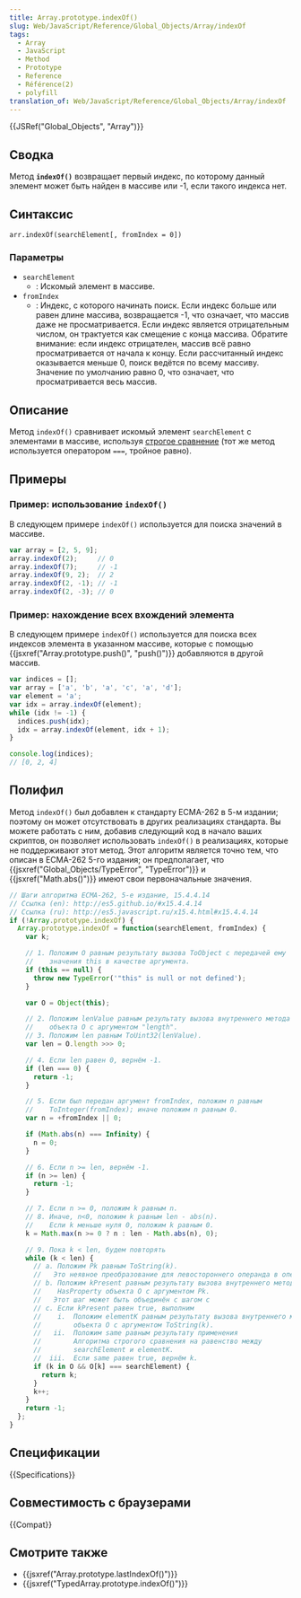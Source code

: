 ```yaml
---
title: Array.prototype.indexOf()
slug: Web/JavaScript/Reference/Global_Objects/Array/indexOf
tags:
  - Array
  - JavaScript
  - Method
  - Prototype
  - Reference
  - Référence(2)
  - polyfill
translation_of: Web/JavaScript/Reference/Global_Objects/Array/indexOf
---
```


{{JSRef("Global_Objects", "Array")}}

## Сводка

Метод **`indexOf()`** возвращает первый индекс, по которому данный элемент может быть найден в массиве или -1, если такого индекса нет.

## Синтаксис

```
arr.indexOf(searchElement[, fromIndex = 0])
```

### Параметры

- `searchElement`
  - : Искомый элемент в массиве.
- `fromIndex`
  - : Индекс, с которого начинать поиск. Если индекс больше или равен длине массива, возвращается -1, что означает, что массив даже не просматривается. Если индекс является отрицательным числом, он трактуется как смещение с конца массива. Обратите внимание: если индекс отрицателен, массив всё равно просматривается от начала к концу. Если рассчитанный индекс оказывается меньше 0, поиск ведётся по всему массиву. Значение по умолчанию равно 0, что означает, что просматривается весь массив.

## Описание

Метод `indexOf()` сравнивает искомый элемент `searchElement` с элементами в массиве, используя [строгое сравнение](/ru/docs/Web/JavaScript/Reference/Operators/Comparison_Operators#Using_the_Equality_Operators) (тот же метод используется оператором `===`, тройное равно).

## Примеры

### Пример: использование `indexOf()`

В следующем примере `indexOf()` используется для поиска значений в массиве.

```js
var array = [2, 5, 9];
array.indexOf(2);     // 0
array.indexOf(7);     // -1
array.indexOf(9, 2);  // 2
array.indexOf(2, -1); // -1
array.indexOf(2, -3); // 0
```

### Пример: нахождение всех вхождений элемента

В следующем примере `indexOf()` используется для поиска всех индексов элемента в указанном массиве, которые с помощью {{jsxref("Array.prototype.push()", "push()")}} добавляются в другой массив.

```js
var indices = [];
var array = ['a', 'b', 'a', 'c', 'a', 'd'];
var element = 'a';
var idx = array.indexOf(element);
while (idx != -1) {
  indices.push(idx);
  idx = array.indexOf(element, idx + 1);
}

console.log(indices);
// [0, 2, 4]
```

## Полифил

Метод `indexOf()` был добавлен к стандарту ECMA-262 в 5-м издании; поэтому он может отсутствовать в других реализациях стандарта. Вы можете работать с ним, добавив следующий код в начало ваших скриптов, он позволяет использовать `indexOf()` в реализациях, которые не поддерживают этот метод. Этот алгоритм является точно тем, что описан в ECMA-262 5-го издания; он предполагает, что {{jsxref("Global_Objects/TypeError", "TypeError")}} и {{jsxref("Math.abs()")}} имеют свои первоначальные значения.

```js
// Шаги алгоритма ECMA-262, 5-е издание, 15.4.4.14
// Ссылка (en): http://es5.github.io/#x15.4.4.14
// Ссылка (ru): http://es5.javascript.ru/x15.4.html#x15.4.4.14
if (!Array.prototype.indexOf) {
  Array.prototype.indexOf = function(searchElement, fromIndex) {
    var k;

    // 1. Положим O равным результату вызова ToObject с передачей ему
    //    значения this в качестве аргумента.
    if (this == null) {
      throw new TypeError('"this" is null or not defined');
    }

    var O = Object(this);

    // 2. Положим lenValue равным результату вызова внутреннего метода Get
    //    объекта O с аргументом "length".
    // 3. Положим len равным ToUint32(lenValue).
    var len = O.length >>> 0;

    // 4. Если len равен 0, вернём -1.
    if (len === 0) {
      return -1;
    }

    // 5. Если был передан аргумент fromIndex, положим n равным
    //    ToInteger(fromIndex); иначе положим n равным 0.
    var n = +fromIndex || 0;

    if (Math.abs(n) === Infinity) {
      n = 0;
    }

    // 6. Если n >= len, вернём -1.
    if (n >= len) {
      return -1;
    }

    // 7. Если n >= 0, положим k равным n.
    // 8. Иначе, n<0, положим k равным len - abs(n).
    //    Если k меньше нуля 0, положим k равным 0.
    k = Math.max(n >= 0 ? n : len - Math.abs(n), 0);

    // 9. Пока k < len, будем повторять
    while (k < len) {
      // a. Положим Pk равным ToString(k).
      //   Это неявное преобразование для левостороннего операнда в операторе in
      // b. Положим kPresent равным результату вызова внутреннего метода
      //    HasProperty объекта O с аргументом Pk.
      //   Этот шаг может быть объединён с шагом c
      // c. Если kPresent равен true, выполним
      //    i.  Положим elementK равным результату вызова внутреннего метода Get
      //        объекта O с аргументом ToString(k).
      //   ii.  Положим same равным результату применения
      //        Алгоритма строгого сравнения на равенство между
      //        searchElement и elementK.
      //  iii.  Если same равен true, вернём k.
      if (k in O && O[k] === searchElement) {
        return k;
      }
      k++;
    }
    return -1;
  };
}
```

## Спецификации

{{Specifications}}

## Совместимость с браузерами

{{Compat}}

## Смотрите также

- {{jsxref("Array.prototype.lastIndexOf()")}}
- {{jsxref("TypedArray.prototype.indexOf()")}}
